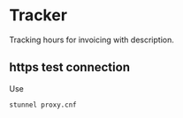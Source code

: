 # Tracker
Tracking hours for invoicing with description.



## https test connection

Use
~~~SH
stunnel proxy.cnf
~~~